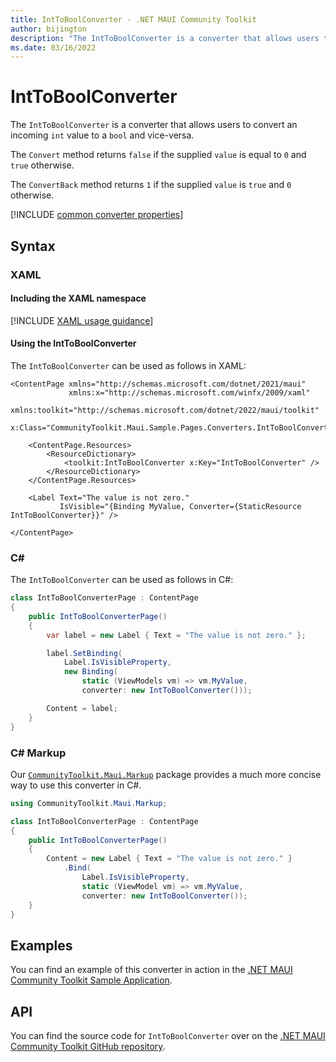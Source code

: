 ```yaml
---
title: IntToBoolConverter - .NET MAUI Community Toolkit
author: bijington
description: "The IntToBoolConverter is a converter that allows users to convert an incoming int value to a bool and vice-versa."
ms.date: 03/16/2022
---
```


# IntToBoolConverter

The `IntToBoolConverter` is a converter that allows users to convert an incoming `int` value to a `bool` and vice-versa.

The `Convert` method returns `false` if the supplied `value` is equal to `0` and `true` otherwise.

The `ConvertBack` method returns `1` if the supplied `value` is `true` and `0` otherwise.

[!INCLUDE [common converter properties](../includes/communitytoolkit-converter.md)]

## Syntax

### XAML

#### Including the XAML namespace

[!INCLUDE [XAML usage guidance](../includes/xaml-usage.md)]

#### Using the IntToBoolConverter

The `IntToBoolConverter` can be used as follows in XAML:

```xaml
<ContentPage xmlns="http://schemas.microsoft.com/dotnet/2021/maui"
             xmlns:x="http://schemas.microsoft.com/winfx/2009/xaml"
             xmlns:toolkit="http://schemas.microsoft.com/dotnet/2022/maui/toolkit"
             x:Class="CommunityToolkit.Maui.Sample.Pages.Converters.IntToBoolConverterPage">

    <ContentPage.Resources>
        <ResourceDictionary>
            <toolkit:IntToBoolConverter x:Key="IntToBoolConverter" />
        </ResourceDictionary>
    </ContentPage.Resources>

    <Label Text="The value is not zero."
           IsVisible="{Binding MyValue, Converter={StaticResource IntToBoolConverter}}" />

</ContentPage>
```

### C#

The `IntToBoolConverter` can be used as follows in C#:

```csharp
class IntToBoolConverterPage : ContentPage
{
    public IntToBoolConverterPage()
    {
        var label = new Label { Text = "The value is not zero." };

        label.SetBinding(
            Label.IsVisibleProperty,
            new Binding(
                static (ViewModels vm) => vm.MyValue,
                converter: new IntToBoolConverter()));

        Content = label;
    }
}
```

### C# Markup

Our [`CommunityToolkit.Maui.Markup`](../markup/markup.md) package provides a much more concise way to use this converter in C#.

```csharp
using CommunityToolkit.Maui.Markup;

class IntToBoolConverterPage : ContentPage
{
    public IntToBoolConverterPage()
    {
        Content = new Label { Text = "The value is not zero." }
            .Bind(
                Label.IsVisibleProperty,
                static (ViewModel vm) => vm.MyValue,
                converter: new IntToBoolConverter());
    }
}
```

## Examples

You can find an example of this converter in action in the [.NET MAUI Community Toolkit Sample Application](https://github.com/CommunityToolkit/Maui/blob/main/samples/CommunityToolkit.Maui.Sample/Pages/Converters/IntToBoolConverterPage.xaml).

## API

You can find the source code for `IntToBoolConverter` over on the [.NET MAUI Community Toolkit GitHub repository](https://github.com/CommunityToolkit/Maui/blob/main/src/CommunityToolkit.Maui/Converters/IntToBoolConverter.shared.cs).

